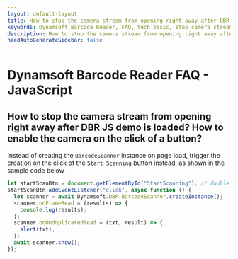 ```yaml
---
layout: default-layout
title: How to stop the camera stream from opening right away after DBR JS demo is loaded? How to enable the camera on the click of a button?
keywords: Dynamsoft Barcode Reader, FAQ, tech basic, stop camera stream, start scanning
description: How to stop the camera stream from opening right away after DBR JS demo is loaded? How to enable the camera on the click of a button?
needAutoGenerateSidebar: false
---
```


# Dynamsoft Barcode Reader FAQ - JavaScript

## How to stop the camera stream from opening right away after DBR JS demo is loaded? How to enable the camera on the click of a button?

Instead of creating the `BarcodeScanner` instance on page load, trigger the creation on the click of the `Start Scanning` button instead, as shown in the sample code below -

```javascript
let startScanBtn = document.getElementById("StartScanning"); // double check the ID of the button
startScanBtn.addEventListener("click", async function () {
  let scanner = await Dynamsoft.DBR.BarcodeScanner.createInstance();
  scanner.onFrameRead = (results) => {
    console.log(results);
  };
  scanner.onUnduplicatedRead = (txt, result) => {
    alert(txt);
  };
  await scanner.show();
});
```
